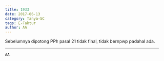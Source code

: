```yaml
---
title: 1933
date: 2017-06-13
category: Tanya-SC
tags: E-Faktur
author: AA
---
```


Sebelumnya dipotong PPh pasal 21 tidak final, tidak bernpwp padahal ada.

---



`AA`
